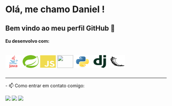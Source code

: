 # Olá, me chamo Daniel ! 
## Bem vindo ao meu perfil GitHub 👋

<h4>Eu desenvolvo com:</h4>

<div style="display: inline_block"><br>
  <img align="center" height="40" width="50" src="https://raw.githubusercontent.com/devicons/devicon/master/icons/java/java-original-wordmark.svg">
  <img align="center" height="40" width="50" src="https://raw.githubusercontent.com/devicons/devicon/master/icons/spring/spring-original.svg">
  <img align="center" height="40" width="50" src="https://raw.githubusercontent.com/devicons/devicon/master/icons/javascript/javascript-plain.svg">
  <img align="center" height="40" width="50" src="https://cdn.jsdelivr.net/gh/devicons/devicon@latest/icons/angular/angular-original.svg">
  <img align="center"  height="40" width="50" src="https://raw.githubusercontent.com/devicons/devicon/master/icons/python/python-original.svg">
  <img align="center"  height="40" width="50" src="https://raw.githubusercontent.com/devicons/devicon/master/icons/django/django-plain.svg">
  <img align="center"  height="40" width="50" src="https://raw.githubusercontent.com/devicons/devicon/master/icons/flask/flask-original.svg">
</div>
<br>

<div>

<hr>
- 📫 Como entrar em contato comigo:
  
<div> 
  <br>
  <a href="https://discord.com/users/1016543014576992276" target="_blank"><img src="https://img.shields.io/badge/Discord-7289DA?style=for-the-badge&logo=discord&logoColor=white" target="_blank"></a> 
  <a href="mailto:workdndsza@gmail.com"><img src="https://img.shields.io/badge/-Gmail-%23333?style=for-the-badge&logo=gmail&logoColor=white" target="_blank"></a>
  <a href="https://www.linkedin.com/in/dnsouzadev" target="_blank"><img src="https://img.shields.io/badge/-LinkedIn-%230077B5?style=for-the-badge&logo=linkedin&logoColor=white" target="_blank"></a> 
</div>
